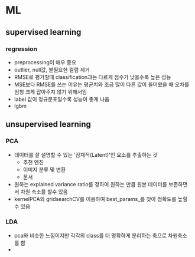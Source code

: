 # ML

## supervised learning

### regression 
- preprocessing이 매우 중요
- outlier, null값, 불필요한 컬럼 제거 
- RMSE로 평가할때 classification과는 다르게 점수가 낮을수록 높은 성능
- MSE보다 RMSE를 쓰는 이유는 평균치와 조금 많이 다른 값이 들어왔을 때 오차를 엄청 크게 잡아주지 않기 위해서임
- label 값이 정규분포일수록 성능이 좋게 나옴
- lgbm 

## unsupervised learning

### PCA
- 데이터를 잘 설명할 수 있는 '잠재적(Latent)'인 요소를 추출하는 것
  - 추천 엔진
  - 이미지 분류 및 변환
  - 문서 
- 원하는 explained variance ratio를 정하여 원하는 만큼 원본 데이터를 보존하면서 차원 축소를 할수 있음
- kernelPCA와 gridsearchCV를 이용하여 best_params_를 찾아 정확도를 높힐 수 있음

### LDA
- pca와 비슷한 느낌이지만 각각의 class를 더 명확하게 분리하는 축으로 차원축소를 함
- 
